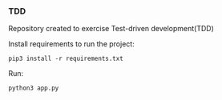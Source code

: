 ### TDD

Repository created to exercise Test-driven development(TDD)

Install requirements to run the project:

`pip3 install -r requirements.txt`

Run:

`python3 app.py`